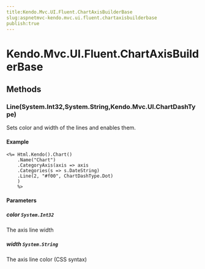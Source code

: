 ```yaml
---
title:Kendo.Mvc.UI.Fluent.ChartAxisBuilderBase
slug:aspnetmvc-kendo.mvc.ui.fluent.chartaxisbuilderbase
publish:true
---
```


# Kendo.Mvc.UI.Fluent.ChartAxisBuilderBase

## Methods

### Line(System.Int32,System.String,Kendo.Mvc.UI.ChartDashType)
Sets color and width of the lines and enables them.

#### Example
    <%= Html.Kendo().Chart()
        .Name("Chart")
        .CategoryAxis(axis => axis
        .Categories(s => s.DateString)
        .Line(2, "#f00", ChartDashType.Dot)
        )
        %>

#### Parameters

##### color `System.Int32`
The axis line width

##### width `System.String`
The axis line color (CSS syntax)